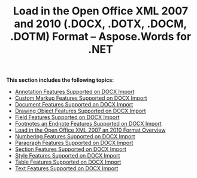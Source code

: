 ﻿---
title: Load in the Open Office XML 2007 and 2010 (.DOCX, .DOTX, .DOCM, .DOTM) Format – Aspose.Words for .NET
articleTitle: Load in the Open Office XML 2007 and 2010 (.DOCX, .DOTX, .DOCM, .DOTM) Format
linktitle: Load in the Open Office XML 2007 and 2010 (.DOCX, .DOTX, .DOCM, .DOTM) Format
description: "Work with different features supported on Open Office XML 2007 and 2010 Format import."
type: docs
weight: 60
url: /net/load-in-the-open-office-xml-2007-and-2010-formats/
aliases: [/net/load-in-the-open-office-xml-2007-and-2010-docx-dotx-docm-dotm-format/]
---

**This section includes the following topics:** 

- [Annotation Features Supported on DOCX Import](/words/net/annotation-features-supported-on-docx-import/)
- [Custom Markup Features Supported on DOCX Import](/words/net/custom-markup-features-supported-on-docx-import/)
- [Document Features Supported on DOCX Import](/words/net/document-features-supported-on-docx-import/)
- [Drawing Object Features Supported on DOCX Import](/words/net/drawing-object-features-supported-on-docx-import/)
- [Field Features Supported on DOCX Import](/words/net/field-features-supported-on-docx-import/)
- [Footnotes an Endnote Features Supported on DOCX Import](/words/net/footnotes-and-endnote-features-supported-on-docx-import/)
- [Load in the Open Office XML 2007 an 2010 Format Overview](/words/net/load-in-the-open-office-xml-2007-an-2010-format-overview/)
- [Numbering Features Supported on DOCX Import](/words/net/numbering-features-supported-on-docx-import/)
- [Paragraph Features Supported on DOCX Import](/words/net/paragraph-features-supported-on-docx-import/)
- [Section Features Supported on DOCX Import](/words/net/section-features-supported-on-docx-import/)
- [Style Features Supported on DOCX Import](/words/net/style-features-supported-on-docx-import/)
- [Table Features Supported on DOCX Import](/words/net/table-features-supported-on-docx-import/)
- [Text Features Supported on DOCX Import](/words/net/text-features-supported-on-docx-import/)
